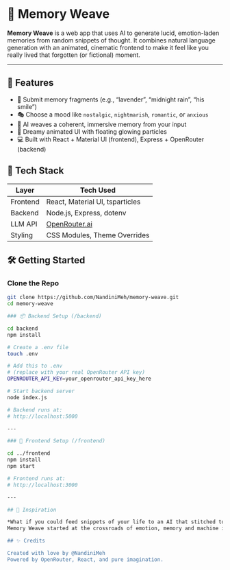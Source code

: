 # 🧠 Memory Weave

**Memory Weave** is a web app that uses AI to generate lucid, emotion-laden memories from random snippets of thought. It combines natural language generation with an animated, cinematic frontend to make it feel like you really lived that forgotten (or fictional) moment.

---

## 🌟 Features

- 📝 Submit memory fragments (e.g., “lavender”, “midnight rain”, “his smile”)
- 🎭 Choose a mood like `nostalgic`, `nightmarish`, `romantic`, or `anxious`
- 🧵 AI weaves a coherent, immersive memory from your input
- 💫 Dreamy animated UI with floating glowing particles
- 💻 Built with React + Material UI (frontend), Express + OpenRouter (backend)

## 🧪 Tech Stack

| Layer     | Tech Used                        |
|-----------|----------------------------------|
| Frontend  | React, Material UI, tsparticles  |
| Backend   | Node.js, Express, dotenv         |
| LLM API   | [OpenRouter.ai](https://openrouter.ai) |
| Styling   | CSS Modules, Theme Overrides     |

## 🛠️ Getting Started

### Clone the Repo

```bash
git clone https://github.com/NandiniMeh/memory-weave.git
cd memory-weave

### 📦 Backend Setup (/backend)

cd backend
npm install

# Create a .env file
touch .env

# Add this to .env
# (replace with your real OpenRouter API key)
OPENROUTER_API_KEY=your_openrouter_api_key_here

# Start backend server
node index.js

# Backend runs at:
# http://localhost:5000

---

### 🎨 Frontend Setup (/frontend)

cd ../frontend
npm install
npm start

# Frontend runs at:
# http://localhost:3000

---

## 🧠 Inspiration

*What if you could feed snippets of your life to an AI that stitched together a memory more vivid than real life?*
Memory Weave started at the crossroads of emotion, memory and machine imagination — An examination of language's potential to reconnect what time has separated.

## ✨ Credits

Created with love by @NandiniMeh
Powered by OpenRouter, React, and pure imagination.

